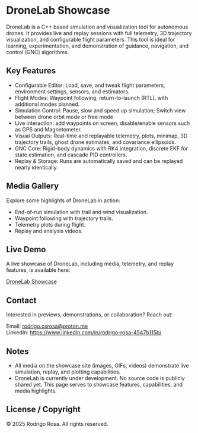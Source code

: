 # DroneLab Showcase

DroneLab is a C++ based simulation and visualization tool for autonomous drones. It provides live and replay sessions with full telemetry, 3D trajectory visualization, and configurable flight parameters. This tool is ideal for learning, experimentation, and demonstration of guidance, navigation, and control (GNC) algorithms.

## Key Features

- Configurable Editor: Load, save, and tweak flight parameters, environment settings, sensors, and estimators.
- Flight Modes: Waypoint following, return-to-launch (RTL), with additional modes planned.
- Simulation Control: Pause, slow and speed up simulation; Switch view between drone orbit mode or free mode
- Live interaction: add waypoints on screen, disable/enable sensors such as GPS and Magnetometer.
- Visual Outputs: Real-time and replayable telemetry, plots, minimap, 3D trajectory trails, ghost drone estimates, and covariance ellipsoids.
- GNC Core: Rigid-body dynamics with RK4 integration, discrete EKF for state estimation, and cascade PID controllers.
- Replay & Storage: Runs are automatically saved and can be replayed nearly identically.

## Media Gallery

Explore some highlights of DroneLab in action:

- End-of-run simulation with trail and wind visualization.
- Waypoint following with trajectory trails.
- Telemetry plots during flight.
- Replay and analysis videos.

## Live Demo

A live showcase of DroneLab, including media, telemetry, and replay features, is available here:

[DroneLab Showcase](https://ridrik.github.io/DroneLabShowcase/)

## Contact

Interested in previews, demonstrations, or collaboration? Reach out:

Email: rodrigo.csrosa@proton.me  
LinkedIn: https://www.linkedin.com/in/rodrigo-rosa-4547b115b/

## Notes

- All media on the showcase site (images, GIFs, videos) demonstrate live simulation, replay, and plotting capabilities.
- DroneLab is currently under development. No source code is publicly shared yet. This page serves to showcase features, capabilities, and media highlights.


## License / Copyright

© 2025 Rodrigo Rosa. All rights reserved.  